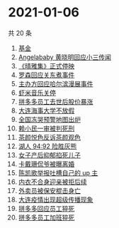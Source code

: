# 2021-01-06

共 20 条

<!-- BEGIN -->
<!-- 最后更新时间 Wed Jan 06 2021 23:07:28 GMT+0800 (CST) -->

1. [基金](https://www.zhihu.com/search?q=基金)
2. [Angelababy 黄晓明回应小三传闻](https://www.zhihu.com/search?q=黄晓明baby)
3. [《晴雅集》正式停映](https://www.zhihu.com/search?q=晴雅集)
4. [罗森回应关东煮事件](https://www.zhihu.com/search?q=罗森关东煮)
5. [主办方回应哈尔滨漫展事件](https://www.zhihu.com/search?q=哈尔滨漫展)
6. [虾米音乐关停](https://www.zhihu.com/search?q=虾米音乐)
7. [拼多多员工去世后股价暴涨](https://www.zhihu.com/search?q=拼多多股价)
8. [大连海事大学不放假](https://www.zhihu.com/search?q=大连海事大学)
9. [全国冻哭预警地图出炉](https://www.zhihu.com/search?q=全国冻哭预警)
10. [赖小民一审被判死刑](https://www.zhihu.com/search?q=赖小民)
11. [茶颜悦色反诉茶颜观色](https://www.zhihu.com/search?q=茶颜悦色)
12. [湖人 94:92 险胜灰熊](https://www.zhihu.com/search?q=湖人)
13. [女子产后抑郁掐死儿子](https://www.zhihu.com/search?q=产后抑郁)
14. [卡戴珊侃爷被曝离婚](https://www.zhihu.com/search?q=卡戴珊侃爷)
15. [陈凯歌举报吐槽自己的 up 主](https://www.zhihu.com/search?q=陈凯歌举报)
16. [内衣不合身迎亲被拒后续](https://www.zhihu.com/search?q=迎亲被拒)
17. [外卖员被保安棍击身亡](https://www.zhihu.com/search?q=保安棍击外卖员)
18. [大连疫情出现超级传播现象](https://www.zhihu.com/search?q=大连疫情)
19. [拼多多回应员工猝死](https://www.zhihu.com/search?q=拼多多回应)
20. [拼多多员工加班猝死](https://www.zhihu.com/search?q=拼多多猝死)

<!-- END -->
